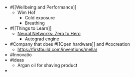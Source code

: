 - #[[Wellbeing and Performance]]
	- Wim Hof
		- Cold exposure
		- Breathing
- #[[Things to Learn]]
	- [Neural Networks: Zero to Hero](https://karpathy.ai/zero-to-hero.html?utm_source=tldrnewsletter)
		- Autograd engine
- #Company that does #[[Open hardware]] and #cocreation
	- https://firstbuild.com/inventions/mella/
- #Innovatio
- #ideas
	- Argan oil for shaving product
-